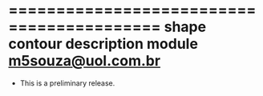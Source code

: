 ==========================================
 shape contour description module
 m5souza@uol.com.br
==========================================

- This is a preliminary release. 

  
  
